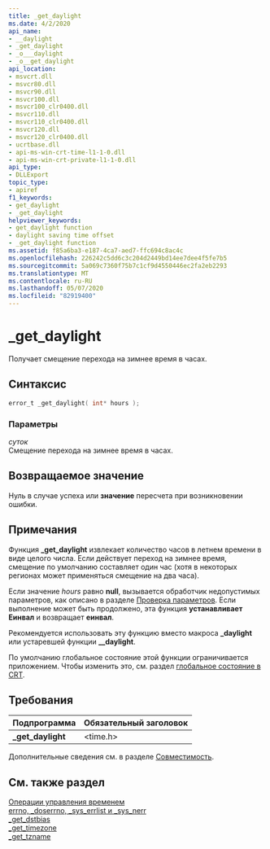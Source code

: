 ```yaml
---
title: _get_daylight
ms.date: 4/2/2020
api_name:
- __daylight
- _get_daylight
- _o___daylight
- _o__get_daylight
api_location:
- msvcrt.dll
- msvcr80.dll
- msvcr90.dll
- msvcr100.dll
- msvcr100_clr0400.dll
- msvcr110.dll
- msvcr110_clr0400.dll
- msvcr120.dll
- msvcr120_clr0400.dll
- ucrtbase.dll
- api-ms-win-crt-time-l1-1-0.dll
- api-ms-win-crt-private-l1-1-0.dll
api_type:
- DLLExport
topic_type:
- apiref
f1_keywords:
- get_daylight
- _get_daylight
helpviewer_keywords:
- get_daylight function
- daylight saving time offset
- _get_daylight function
ms.assetid: f85a6ba3-e187-4ca7-aed7-ffc694c8ac4c
ms.openlocfilehash: 226242c5dd6c3c204d2449bd14ee7dee4f5fe7b5
ms.sourcegitcommit: 5a069c7360f75b7c1cf9d4550446ec2fa2eb2293
ms.translationtype: MT
ms.contentlocale: ru-RU
ms.lasthandoff: 05/07/2020
ms.locfileid: "82919400"
---
```

# <a name="_get_daylight"></a>_get_daylight

Получает смещение перехода на зимнее время в часах.

## <a name="syntax"></a>Синтаксис

```C
error_t _get_daylight( int* hours );
```

### <a name="parameters"></a>Параметры

*суток*<br/>
Смещение перехода на зимнее время в часах.

## <a name="return-value"></a>Возвращаемое значение

Нуль в случае успеха или **значение** пересчета при возникновении ошибки.

## <a name="remarks"></a>Примечания

Функция **_get_daylight** извлекает количество часов в летнем времени в виде целого числа. Если действует переход на зимнее время, смещение по умолчанию составляет один час (хотя в некоторых регионах может применяться смещение на два часа).

Если значение *hours* равно **null**, вызывается обработчик недопустимых параметров, как описано в разделе [Проверка параметров](../../c-runtime-library/parameter-validation.md). Если выполнение может быть продолжено, эта функция **устанавливает** **Еинвал** и возвращает **еинвал**.

Рекомендуется использовать эту функцию вместо макроса **_daylight** или устаревшей функции **__daylight**.

По умолчанию глобальное состояние этой функции ограничивается приложением. Чтобы изменить это, см. раздел [глобальное состояние в CRT](../global-state.md).

## <a name="requirements"></a>Требования

|Подпрограмма|Обязательный заголовок|
|-------------|---------------------|
|**_get_daylight**|\<time.h>|

Дополнительные сведения см. в разделе [Совместимость](../../c-runtime-library/compatibility.md).

## <a name="see-also"></a>См. также раздел

[Операции управления временем](../../c-runtime-library/time-management.md)<br/>
[errno, _doserrno, _sys_errlist и _sys_nerr](../../c-runtime-library/errno-doserrno-sys-errlist-and-sys-nerr.md)<br/>
[_get_dstbias](get-dstbias.md)<br/>
[_get_timezone](get-timezone.md)<br/>
[_get_tzname](get-tzname.md)<br/>
